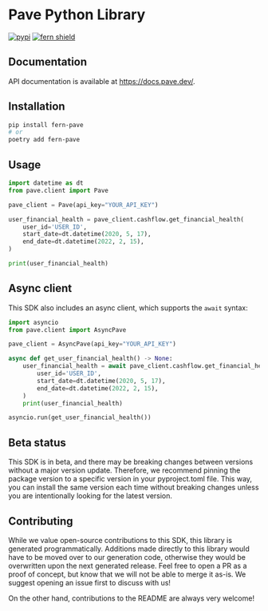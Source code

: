 
# Pave Python Library

[![pypi](https://img.shields.io/pypi/v/fern-pave.svg)](https://pypi.python.org/pypi/fern-pave)
[![fern shield](https://img.shields.io/badge/%F0%9F%8C%BF-SDK%20generated%20by%20Fern-brightgreen)](https://github.com/fern-api/fern)

## Documentation

API documentation is available at <https://docs.pave.dev/>.

## Installation

```bash
pip install fern-pave
# or
poetry add fern-pave
```

## Usage

```python
import datetime as dt
from pave.client import Pave

pave_client = Pave(api_key="YOUR_API_KEY")

user_financial_health = pave_client.cashflow.get_financial_health(
    user_id='USER_ID',
    start_date=dt.datetime(2020, 5, 17),
    end_date=dt.datetime(2022, 2, 15),
)

print(user_financial_health)
```

## Async client

This SDK also includes an async client, which supports the `await` syntax:

```python
import asyncio
from pave.client import AsyncPave

pave_client = AsyncPave(api_key="YOUR_API_KEY")

async def get_user_financial_health() -> None:
    user_financial_health = await pave_client.cashflow.get_financial_health(
        user_id='USER_ID',
        start_date=dt.datetime(2020, 5, 17),
        end_date=dt.datetime(2022, 2, 15),
    )
    print(user_financial_health)

asyncio.run(get_user_financial_health())
```

## Beta status

This SDK is in beta, and there may be breaking changes between versions without a major version update. Therefore, we recommend pinning the package version to a specific version in your pyproject.toml file. This way, you can install the same version each time without breaking changes unless you are intentionally looking for the latest version.

## Contributing

While we value open-source contributions to this SDK, this library is generated programmatically. Additions made directly to this library would have to be moved over to our generation code, otherwise they would be overwritten upon the next generated release. Feel free to open a PR as a proof of concept, but know that we will not be able to merge it as-is. We suggest opening an issue first to discuss with us!

On the other hand, contributions to the README are always very welcome!
